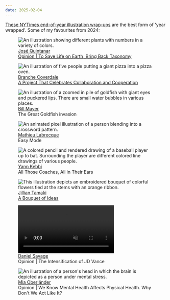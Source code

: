 ```yaml
---
date: 2025-02-04
---
```


[These NYTimes end-of-year illustration wrap-ups](https://www.nytimes.com/interactive/2024/12/19/arts/year-in-illustration.html) are the best form of 'year wrapped'. Some of my favourites from 2024:

<figure>
  <img src="{% extSrc 'bits/jose-quintanar-nyt-2024' %}"
  srcset="{% extSrcset 'bits/jose-quintanar-nyt-2024' %}"
  alt="An illustration showing different plants with numbers in a variety of colors."
  loading="lazy">
    <figcaption>
  <a href="https://www.instagram.com/josequintanar_artist/">José Quintanar</a>
  <br>
  <a href="https://www.nytimes.com/2024/07/07/opinion/to-save-life-on-earth-bring-back-taxonomy.html">Opinion | To Save Life on Earth, Bring Back Taxonomy</a>
  </figcaption>
</figure>

<figure>
  <img src="{% extSrc 'bits/branche-coverdale-nyt-2024' %}"
  srcset="{% extSrcset 'bits/branche-coverdale-nyt-2024' %}"
  alt="An illustration of five people putting a giant pizza into a pizza oven."
  loading="lazy">
    <figcaption>
  <a href="https://www.instagram.com/branchecoverdale/?hl=en">Branche Coverdale</a>
  <br>
  <a href="https://www.nytimes.com/2024/08/17/insider/team-projects.html">A Project That Celebrates Collaboration and Cooperation</a>
  </figcaption>
</figure>

<figure>
  <img src="{% extSrc 'bits/bill-mayer-nyt-2024' %}"
  srcset="{% extSrcset 'bits/bill-mayer-nyt-2024' %}"
  alt="An illustration of a zoomed in pile of goldfish with giant eyes and puckered lips. There are small water bubbles in various places."
  loading="lazy">
    <figcaption>
  <a href="https://www.instagram.com/thebillmayer/?hl=en">Bill Mayer</a>
  <br>
  <a>The Great Goldfish invasion</a>
  </figcaption>
</figure>

<figure>
  <img src="{% extSrc 'bits/mathieu-labrecque-nyt-2024' %}"
  srcset="{% extSrcset 'bits/mathieu-labrecque-nyt-2024' %}"
  alt="An animated pixel illustration of a person blending into a crossword pattern."
  loading="lazy">
    <figcaption>
  <a href="https://www.instagram.com/monsieurmathieulabrecque/?hl=en">Mathieu Labrecque</a>
  <br>
  <a>Easy Mode</a>
  </figcaption>
</figure>

<figure>
  <img src="{% extSrc 'bits/yann-kebbi-nyt-2024' %}"
  srcset="{% extSrcset 'bits/yann-kebbi-nyt-2024' %}"
  alt="A colored pencil and rendered drawing of a baseball player up to bat. Surrounding the player are different colored line drawings of various people."
  loading="lazy">
    <figcaption>
  <a href="https://www.instagram.com/yannkebbi/?hl=en">Yann Kebbi</a>
  <br>
  <a herf="https://www.nytimes.com/athletic/5345362/2024/03/22/mlb-players-coaching-voices/">All Those Coaches, All in Their Ears</a>
  </figcaption>
</figure>

<figure>
  <img src="{% extSrc 'bits/jillian-tamaki-nyt-2024' %}"
  srcset="{% extSrcset 'bits/jillian-tamaki-nyt-2024' %}"
  alt="This illustration depicts an embroidered bouquet of colorful flowers tied at the stems with an orange ribbon."
  loading="lazy">
    <figcaption>
  <a href="https://www.instagram.com/jilliantamaki/">Jillian Tamaki</a>
  <br>
  <a href="https://www.nytimes.com/2024/06/21/books/review/the-garden-against-time-olivia-laing.html">A Bouquet of Ideas</a>
  </figcaption>
</figure>

<figure>
  <video playsinline controls loop muted preload="metadata" style="aspect-ratio:1/1">
    <source src="https://res.cloudinary.com/dannywhite/video/upload/v1738646476/bits/daniel-savage-nyt-2024.mp4#t=0.1">
  </video>
  <figcaption>
  <a href="https://www.instagram.com/somethingsavage/?hl=e">Daniel Savage</a>
  <br>
  <a herf="https://www.nytimes.com/2024/08/15/opinion/jd-vance-trump-radical.html">Opinion | The Intensification of JD Vance</a>
  </figcaption>
</figure>

<figure>
  <img src="{% extSrc 'bits/mia-oberlaender-nyt-2024' %}"
  srcset="{% extSrcset 'bits/mia-oberlaender-nyt-2024' %}"
  alt="An illustration of a person's head in which the brain is depicted as a person under mental stress."
  loading="lazy">
    <figcaption>
  <a href="https://www.instagram.com/miaoberlaender/?hl=en">Mia Oberländer</a>
  <br>
  <a herf="https://www.nytimes.com/2024/09/01/opinion/mental-health-preventative-medicine.html">Opinion | We Know Mental Health Affects Physical Health. Why Don't We Act Like It?</a>
  </figcaption>
</figure>
